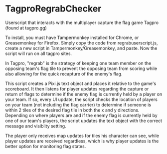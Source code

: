 # TagproRegrabChecker

Userscript that interacts with the multiplayer capture the flag game Tagpro (found at tagpro.gg)

To install, you must have Tampermonkey installed for Chrome, or Greasemonkey for Firefox. Simply copy the code from 
regrabuserscript.js, create a new script in Tampermonkey/Greasemonkey, and paste. Now the script will run on all tagpro sites.

In Tagpro, "regrab" is the strategy of keeping one team member on the opposing team's flag tile to prevent the opposing team from scoring while also allowing for the quick recapture of the enemy's flag. 

This script creates a Pixi.js text object and places it relative to the game's scoreboard. It then  listens for player updates regarding the capture or return of flags to determine if the enemy flag is currently held by a player on your team. If so, every UI update, the script checks the location of players on your team (not including the flag carrier) to determine if someone is within 2 tiles of the desired flag tile in both the x and y directions. Depending on where players are and if the enemy flag is currently held by one of our team's players, the script updates the text object with the correct message and visiblity setting.

The player only receives map updates for tiles his character can see, while player updates are received regardless, which is why player updates is the better option for monitoring flag states.
